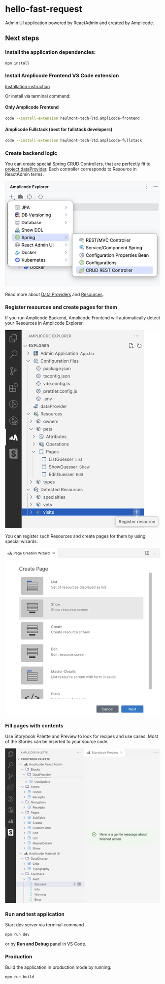 # hello-fast-request

Admin UI application powered by ReactAdmin and created by Amplicode.

## Next steps

### Install the application dependencies:

```sh
npm install
```

### Install Amplicode Frontend VS Code extension

[Installation instruction](https://amplicode.ru/documentation/installation-guide-vs-code/#ustanovka-rasshireniya-cherez-vs-code-extensions-panel)

Or install via terminal command:

#### Only Amplicode Frontend
```sh
code --install-extension haulmont-tech-ltd.amplicode-frontend
```
#### Amplicode Fullstack (best for fullstack developers)
```sh
code --install-extension haulmont-tech-ltd.amplicode-fullstack
```

### Create backend logic

You can create special Spring CRUD Controllers, that are perfectly fit to [project dataProvider](src/springDataProvider.ts). Each controller corresponds to Resource in ReactAdmin terms.

![CRUD Controller](https://github.com/Amplicode/amplicode-create-app/blob/master/media/create_crud_controller_action.png?raw=true)

Read more about [Data Providers](https://marmelab.com/react-admin/Architecture.html#providers) and [Resources](https://marmelab.com/react-admin/Resource.html).

### Register resources and create pages for them

If you run Amplicode Backend, Amplicode Frontend will automatically detect your Resources in Amplicode Explorer. 

![Explorer](https://github.com/Amplicode/amplicode-create-app/blob/master/media/amplicode_frontent_explorer.png?raw=true)

You can register such Resources and create pages for them by using special wizards.

![Wizard](https://github.com/Amplicode/amplicode-create-app/blob/master/media/page_wizard.png?raw=true)

### Fill pages with contents

Use Storybook Palette and Preview to look for recipes and use cases. Most of the Stories can be inserted to your source code.

![Storybook](https://github.com/Amplicode/amplicode-create-app/blob/master/media/storybook.png?raw=true)

### Run and test application

Start dev server via terminal command

```sh
npm run dev
```

or by <b>Run and Debug</b> panel in VS Code.

### Production

Build the application in production mode by running:

```sh
npm run build
```